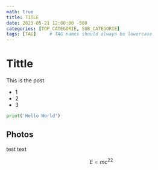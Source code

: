 ```yaml
---
math: true
title: TITLE
date: 2023-05-21 12:00:00 -500
categories: [TOP_CATEGORIE, SUB_CATEGORIE]
tags: [TAG]     # TAG names should always be lowercase
---
```


# Tittle

This is the post

* 1
* 2
* 3

```python
print('Hello World')
```

## Photos

test text

$$E=mc^22$$
